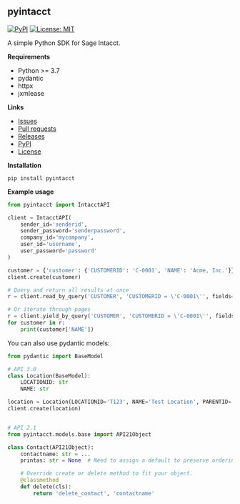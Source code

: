 ## pyintacct ##
[![PyPI](https://img.shields.io/pypi/dm/pyintacct.svg?style=flat-square)](https://pypi.org/project/pyintacct)
[![License: MIT](https://img.shields.io/badge/License-MIT-blue.svg?style=flat-square)](https://opensource.org/licenses/MIT)

A simple Python SDK for Sage Intacct.


**Requirements**
  - Python >= 3.7
  - pydantic
  - httpx
  - jxmlease


**Links**
  - [Issues](https://github.com/red-coracle/pyintacct/issues)
  - [Pull requests](https://github.com/red-coracle/pyintacct/pulls)
  - [Releases](https://github.com/red-coracle/pyintacct/releases)
  - [PyPI](https://pypi.org/project/pyintacct)
  - [License](https://github.com/red-coracle/pyintacct/blob/master/LICENSE)

**Installation**
  
  `pip install pyintacct`

**Example usage**
```python
from pyintacct import IntacctAPI

client = IntacctAPI(
    sender_id='senderid',
    sender_password='senderpassword',
    company_id='mycompany',
    user_id='username',
    user_password='password'
)

customer = {'customer': {'CUSTOMERID': 'C-0001', 'NAME': 'Acme, Inc.'}}
client.create(customer)

# Query and return all results at once
r = client.read_by_query('CUSTOMER', 'CUSTOMERID = \'C-0001\'', fields='NAME', pagesize=1)

# Or iterate through pages
r = client.yield_by_query('CUSTOMER', 'CUSTOMERID = \'C-0001\'', fields='NAME', pagesize=1)
for customer in r:
    print(customer['NAME'])
```

You can also use pydantic models:
```python
from pydantic import BaseModel

# API 3.0
class Location(BaseModel):
    LOCATIONID: str
    NAME: str

location = Location(LOCATIONID='T123', NAME='Test Location', PARENTID='100')
client.create(location)


# API 2.1
from pyintacct.models.base import API21Object

class Contact(API21Object):
    contactname: str = ...
    printas: str = None  # Need to assign a default to preserve ordering

    # Override create or delete method to fit your object.
    @classmethod
    def delete(cls):
        return 'delete_contact', 'contactname'
```
